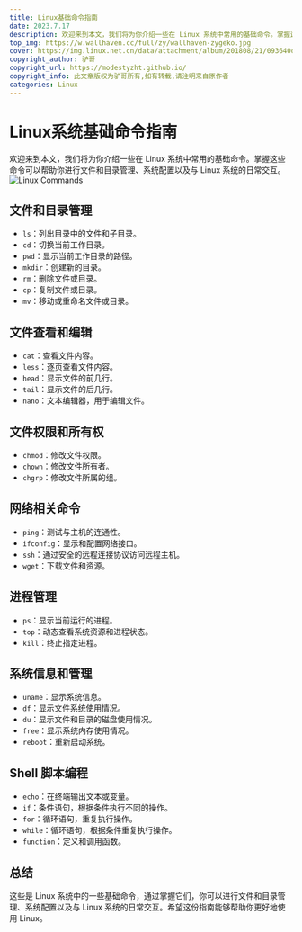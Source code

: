 ```yaml
---
title: Linux基础命令指南
date: 2023.7.17
description: 欢迎来到本文，我们将为你介绍一些在 Linux 系统中常用的基础命令。掌握这些命令可以帮助你进行文件和目录管理、系统配置以及与 Linux 系统的日常交互。
top_img: https://w.wallhaven.cc/full/zy/wallhaven-zygeko.jpg
cover: https://img.linux.net.cn/data/attachment/album/201808/21/093640ox5xzq4lddz33d2a.jpg
copyright_author: 驴哥
copyright_url: https://modestyzht.github.io/
copyright_info: 此文章版权为驴哥所有,如有转载,请注明来自原作者
categories: Linux
---
```

# Linux系统基础命令指南

欢迎来到本文，我们将为你介绍一些在 Linux 系统中常用的基础命令。掌握这些命令可以帮助你进行文件和目录管理、系统配置以及与 Linux 系统的日常交互。
![Linux Commands](https://www.labno3.com/wp-content/uploads/2020/12/Linux-commands-cheat-sheet-thumb.png)

## 文件和目录管理

- `ls`：列出目录中的文件和子目录。
- `cd`：切换当前工作目录。
- `pwd`：显示当前工作目录的路径。
- `mkdir`：创建新的目录。
- `rm`：删除文件或目录。
- `cp`：复制文件或目录。
- `mv`：移动或重命名文件或目录。

## 文件查看和编辑

- `cat`：查看文件内容。
- `less`：逐页查看文件内容。
- `head`：显示文件的前几行。
- `tail`：显示文件的后几行。
- `nano`：文本编辑器，用于编辑文件。

## 文件权限和所有权

- `chmod`：修改文件权限。
- `chown`：修改文件所有者。
- `chgrp`：修改文件所属的组。

## 网络相关命令

- `ping`：测试与主机的连通性。
- `ifconfig`：显示和配置网络接口。
- `ssh`：通过安全的远程连接协议访问远程主机。
- `wget`：下载文件和资源。

## 进程管理

- `ps`：显示当前运行的进程。
- `top`：动态查看系统资源和进程状态。
- `kill`：终止指定进程。

## 系统信息和管理

- `uname`：显示系统信息。
- `df`：显示文件系统使用情况。
- `du`：显示文件和目录的磁盘使用情况。
- `free`：显示系统内存使用情况。
- `reboot`：重新启动系统。

## Shell 脚本编程

- `echo`：在终端输出文本或变量。
- `if`：条件语句，根据条件执行不同的操作。
- `for`：循环语句，重复执行操作。
- `while`：循环语句，根据条件重复执行操作。
- `function`：定义和调用函数。

## 总结

这些是 Linux 系统中的一些基础命令，通过掌握它们，你可以进行文件和目录管理、系统配置以及与 Linux 系统的日常交互。希望这份指南能够帮助你更好地使用 Linux。
